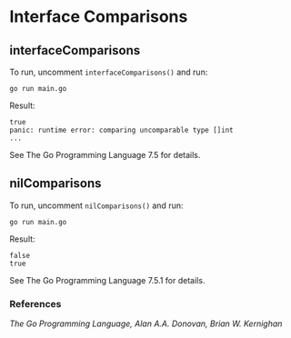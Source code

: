 # Interface Comparisons

## interfaceComparisons

To run, uncomment `interfaceComparisons()` and run:
```
go run main.go
```

Result:
```
true
panic: runtime error: comparing uncomparable type []int
...
```

See The Go Programming Language 7.5 for details.

## nilComparisons

To run, uncomment `nilComparisons()` and run:
```
go run main.go
```

Result:
```
false
true
```

See The Go Programming Language 7.5.1 for details.

### References
_The Go Programming Language, Alan A.A. Donovan, Brian W. Kernighan_
